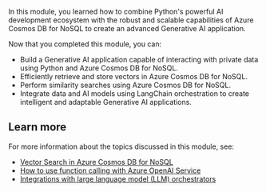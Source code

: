 In this module, you learned how to combine Python's powerful AI development ecosystem with the robust and scalable capabilities of Azure Cosmos DB for NoSQL to create an advanced Generative AI application. 

Now that you completed this module, you can:

- Build a Generative AI application capable of interacting with private data using Python and Azure Cosmos DB for NoSQL.
- Efficiently retrieve and store vectors in Azure Cosmos DB for NoSQL.
- Perform similarity searches using Azure Cosmos DB for NoSQL.
- Integrate data and AI models using LangChain orchestration to create intelligent and adaptable Generative AI applications.

## Learn more

For more information about the topics discussed in this module, see:

- [Vector Search in Azure Cosmos DB for NoSQL](/azure/cosmos-db/nosql/vector-search)
- [How to use function calling with Azure OpenAI Service](/azure/ai-services/openai/how-to/function-calling)
- [Integrations with large language model (LLM) orchestrators](/azure/cosmos-db/gen-ai/integrations)